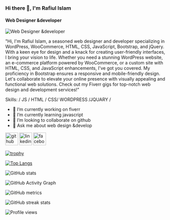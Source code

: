 
### Hi there 👋, I'm Rafiul Islam
#### Web Designer &developer
![Web Designer &developer](https://scontent.fdac5-2.fna.fbcdn.net/v/t39.30808-6/404202997_256642417409261_1563799294433230313_n.jpg?stp=dst-jpg_p960x960&_nc_cat=103&ccb=1-7&_nc_sid=5f2048&_nc_ohc=CyDhnv7cXAcAX_dgYd1&_nc_ht=scontent.fdac5-2.fna&oh=00_AfCkC6AsjlWJ_VsDXz6bQM-nGcqirct1AYb2oQvh1OOgOA&oe=655FC7FB)

"Hi, I'm Rafiul Islam, a seasoned web designer and developer specializing in WordPress, WooCommerce, HTML, CSS, JavaScript, Bootstrap, and jQuery. With a keen eye for design and a knack for creating user-friendly interfaces, I bring your vision to life. Whether you need a stunning WordPress website, an e-commerce platform powered by WooCommerce, or a custom site with HTML, CSS, and JavaScript enhancements, I've got you covered. My proficiency in Bootstrap ensures a responsive and mobile-friendly design. Let's collaborate to elevate your online presence with visually appealing and functional web solutions. Check out my Fiverr gigs for top-notch web design and development services!"

Skills: / JS / HTML / CSS/ WORDPRESS /JQUARY /

- 🔭 I’m currently working on fiverr 
- 🌱 I’m currently learning javascript 
- 👯 I’m looking to collaborate on github 
- 💬 Ask me about web design &develop 


[<img src='https://cdn.jsdelivr.net/npm/simple-icons@3.0.1/icons/github.svg' alt='github' height='40'>](https://github.com/https://github.com/WebDeveloper-Rafiul)  [<img src='https://cdn.jsdelivr.net/npm/simple-icons@3.0.1/icons/linkedin.svg' alt='linkedin' height='40'>](https://www.linkedin.com/in/https://www.linkedin.com/in/rafiul-islam-a18412266//)  [<img src='https://cdn.jsdelivr.net/npm/simple-icons@3.0.1/icons/facebook.svg' alt='facebook' height='40'>](https://www.facebook.com/https://www.facebook.com/profile.php?id=100049300089182)  

[![trophy](https://github-profile-trophy.vercel.app/?username=https://github.com/WebDeveloper-Rafiul)](https://github.com/ryo-ma/github-profile-trophy)

[![Top Langs](https://github-readme-stats.vercel.app/api/top-langs/?username=https://github.com/WebDeveloper-Rafiul)](https://github.com/anuraghazra/github-readme-stats)

![GitHub stats](https://github-readme-stats.vercel.app/api?username=https://github.com/WebDeveloper-Rafiul&show_icons=true)  

![GitHub Activity Graph](https://activity-graph.herokuapp.com/graph?username=https://github.com/WebDeveloper-Rafiul)  

![GitHub metrics](https://metrics.lecoq.io/https://github.com/WebDeveloper-Rafiul)  

![GitHub streak stats](https://streak-stats.demolab.com/?user=https://github.com/WebDeveloper-Rafiul)  

![Profile views](https://gpvc.arturio.dev/https://github.com/WebDeveloper-Rafiul)  
